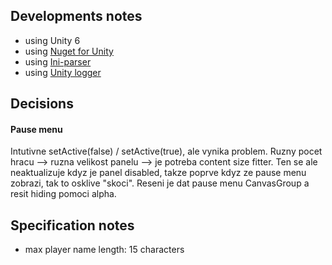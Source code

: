 ## Developments notes

- using Unity 6
- using [Nuget for Unity](https://github.com/GlitchEnzo/NuGetForUnity)
- using [Ini-parser](https://www.nuget.org/packages/ini-parser-netstandard)
- using [Unity logger](https://github.com/herbou/Unity_Logger)

## Decisions

#### Pause menu

Intutivne setActive(false) / setActive(true), ale vynika problem. Ruzny pocet hracu --> ruzna velikost panelu --> je potreba content size fitter. Ten se ale neaktualizuje kdyz je panel disabled, takze poprve kdyz ze pause menu zobrazi, tak to osklive "skoci". Reseni je dat pause menu CanvasGroup a resit hiding pomoci alpha.

## Specification notes

- max player name length: 15 characters
